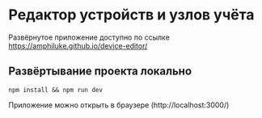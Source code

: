 # Редактор устройств и узлов учёта

Развёрнутое приложение доступно по ссылке https://amphiluke.github.io/device-editor/

## Развёртывание проекта локально

```shell
npm install && npm run dev
```

Приложение можно открыть в браузере (http://localhost:3000/)
